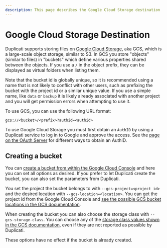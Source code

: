 ```yaml
---
description: This page describes the Google Cloud Storage destination
---
```


# Google Cloud Storage Destination

Duplicati supports storing files on [Google Cloud Storage](https://cloud.google.com/storage), aka GCS, which is a large-scale object storage, similar to S3. In GCS you store "objects" (similar to files) in "buckets" which define various properties shared between the objects. If you use a `/` in the object prefix, they can be displayed as virtual folders when listing them.

Note that the bucket id is globally unique, so it is recommended using a name that is not likely to conflict with other users, such as prefixing the bucket with the project id or a similar unique value. If you use a simple name, like `data` or `backup` it is likely already associated with another project and you will get permission errors when attempting to use it.

To use GCS, you can use the following URL format:

```
gcs://<bucket>/<prefix>?authid=<authid>
```

To use Google Cloud Storage you must first obtain an `AuthID` by using a Duplicati service to log in to Google and approve the access. See the [page on the OAuth Server](../../duplicati-programs/oauth-server.md) for different ways to obtain an AuthID.

## Creating a bucket

You can [create a bucket from within the Google Cloud Console](https://cloud.google.com/storage/docs/creating-buckets#console) and here you can set all options as desired. If you prefer to let Duplicati create the bucket, you can also set the parameters from Duplicati.

You set the project the bucket belongs to with `--gcs-project=<project id>`  and the desired location with `--gcs-location=<location>`. You can get the project id from the Google Cloud Console and [see the possible GCS bucket locations in the GCS documentation](https://cloud.google.com/storage/docs/locations).

When creating the bucket you can also choose the storage class with `--gcs-storage-class`. You can choose any of the [storage class values shown in the GCS documentation](https://cloud.google.com/storage/docs/storage-classes), even if they are not reported as possible by Duplicati.

These options have no effect if the bucket is already created.

